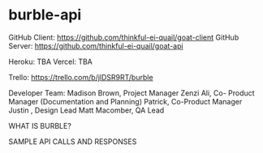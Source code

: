 # burble-api
GitHub Client: https://github.com/thinkful-ei-quail/goat-client
GitHub Server: https://github.com/thinkful-ei-quail/goat-api

Heroku:   TBA
Vercel:   TBA

Trello: https://trello.com/b/jlDSR9RT/burble


Developer Team:
Madison Brown, Project Manager
Zenzi Ali, Co- Product Manager (Documentation and Planning)
Patrick, Co-Product Manager
Justin , Design Lead
Matt Macomber, QA Lead

WHAT IS BURBLE?


SAMPLE API CALLS AND RESPONSES
